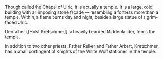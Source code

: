 Though called the Chapel of Ulric, it is actually a temple. It is a large, cold building with an imposing stone façade — resembling a fortress more than a temple. Within, a flame burns day and night, beside a large statue of a grim-faced Ulric.

Denfather [[Holst Kretschmer]], a heavily bearded Middenlander, tends the temple.

In addition to two other priests, Father Reiker and Father Arbert, Kretschmer has a small contingent of Knights of the White Wolf stationed in the temple.